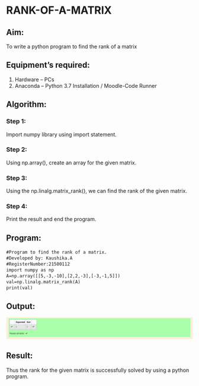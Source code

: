 # RANK-OF-A-MATRIX
## Aim:
To write a python program to find the rank of a matrix
## Equipment’s required:
1. 	Hardware – PCs
2. 	Anaconda – Python 3.7 Installation / Moodle-Code Runner
## Algorithm:
### Step 1: 
Import numpy library using import statement.
### Step 2: 
Using np.array(), create an array for the given matrix.
### Step 3: 
Using the np.linalg.matrix_rank(), we can find the rank of the given matrix.
### Step 4: 
Print the result and end the program.
## Program:
~~~
#Program to find the rank of a matrix.
#Developed by: Kaushika.A
#RegisterNumber:21500112
import numpy as np
A=np.array([[5,-3,-10],[2,2,-3],[-3,-1,5]])
val=np.linalg.matrix_rank(A)
print(val)
~~~

## Output:

![GitHub Logo](output.png)

## Result:
Thus the rank for the given matrix is successfully solved by  using a python program.

